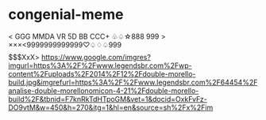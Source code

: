 # congenial-meme
&lt; GGG MMDA VR 5D BB CCC+ ♧♤☆888 999 >
<pay out button >
×××<9999999999999♡♤♢♤999$$$$$$$XxX> 
https://www.google.com/imgres?imgurl=https%3A%2F%2Fwww.legendsbr.com%2Fwp-content%2Fuploads%2F2014%2F12%2Fdouble-morello-build.jpg&imgrefurl=https%3A%2F%2Fwww.legendsbr.com%2F64454%2Fanalise-double-morellonomicon-4-21%2Fdouble-morello-build%2F&tbnid=F7knRkTdHTpoGM&vet=1&docid=OxkFvFz-DO9vtM&w=450&h=270&itg=1&hl=en&source=sh%2Fx%2Fim
